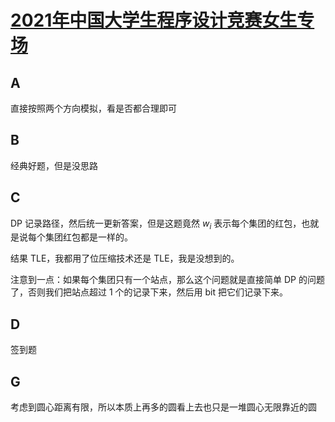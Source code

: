 # [2021年中国大学生程序设计竞赛女生专场](https://codeforces.com/gym/103389)

## A

直接按照两个方向模拟，看是否都合理即可

## B

经典好题，但是没思路

## C

DP 记录路径，然后统一更新答案，但是这题竟然 $w_i$ 表示每个集团的红包，也就是说每个集团红包都是一样的。

结果 TLE，我都用了位压缩技术还是 TLE，我是没想到的。

注意到一点：如果每个集团只有一个站点，那么这个问题就是直接简单 DP 的问题了，否则我们把站点超过 1 个的记录下来，然后用 bit 把它们记录下来。


## D

签到题

## G

考虑到圆心距离有限，所以本质上再多的圆看上去也只是一堆圆心无限靠近的圆

